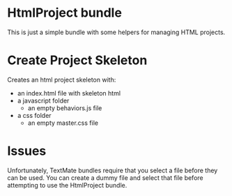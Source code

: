 # HtmlProject bundle
This is just a simple bundle with some helpers for managing HTML projects.

# Create Project Skeleton
Creates an html project skeleton with:

* an index.html file with skeleton html
* a javascript folder 
	* an empty behaviors.js file
* a css folder
	* an empty master.css file
	
# Issues
Unfortunately, TextMate bundles require that you select a file before they can be used. You can create a dummy file and select that file before attempting to use the HtmlProject bundle.
